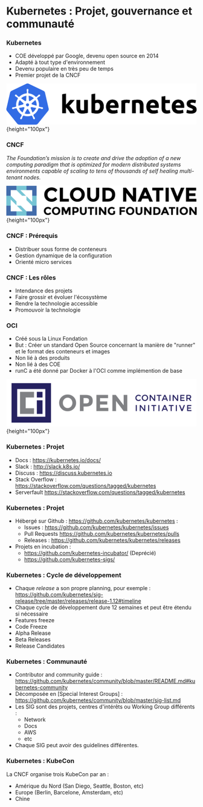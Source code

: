 # Kubernetes : Projet, gouvernance et communauté


### Kubernetes

- COE développé par Google, devenu open source en 2014
- Adapté à tout type d'environnement
- Devenu populaire en très peu de temps
- Premier projet de la CNCF

![](images/kubernetes/kubernetes.png){height="100px"}


### CNCF

*The Foundation’s mission is to create and drive the adoption of a new computing paradigm that is optimized for modern distributed systems environments capable of scaling to tens of thousands of self healing multi-tenant nodes.*

![](images/kubernetes/cncf.png){height="100px"}


### CNCF : Prérequis

- Distribuer sous forme de conteneurs
- Gestion dynamique de la configuration
- Orienté micro services

### CNCF : Les rôles


- Intendance des projets
- Faire grossir et évoluer l'écosystème
- Rendre la technologie accessible
- Promouvoir la technologie

### OCI

- Créé sous la Linux Fondation
- But : Créer un standard Open Source concernant la manière de "runner" et le format des conteneurs et images
- Non lié à des produits
- Non lié à des COE
- runC a été donné par Docker à l'OCI comme implémention de base

![](images/docker/oci.png){height="100px"}

### Kubernetes : Projet

- Docs : <https://kubernetes.io/docs/>
- Slack : <http://slack.k8s.io/>
- Discuss : <https://discuss.kubernetes.io>
- Stack Overflow : <https://stackoverflow.com/questions/tagged/kubernetes>
- Serverfault <https://stackoverflow.com/questions/tagged/kubernetes>

### Kubernetes : Projet

- Hébergé sur Github : <https://github.com/kubernetes/kubernetes> :
    - Issues : <https://github.com/kubernetes/kubernetes/issues>
    - Pull Requests <https://github.com/kubernetes/kubernetes/pulls>
    - Releases : <https://github.com/kubernetes/kubernetes/releases>
- Projets en incubation :
    - <https://github.com/kubernetes-incubator/> (Deprécié)
    - <https://github.com/kubernetes-sigs/>

### Kubernetes : Cycle de développement

- Chaque _release_ a son propre planning, pour exemple : <https://github.com/kubernetes/sig-release/tree/master/releases/release-1.12#timeline>
- Chaque cycle de développement dure 12 semaines et peut être étendu si nécessaire
- Features freeze
- Code Freeze
- Alpha Release
- Beta Releases
- Release Candidates

### Kubernetes : Communauté

- Contributor and community guide : <https://github.com/kubernetes/community/blob/master/README.md#kubernetes-community>
- Décomposée en [Special Interest Groups] : <https://github.com/kubernetes/community/blob/master/sig-list.md>
- Les SIG sont des projets, centres d'intérêts ou Working Group différents :
    - Network
    - Docs
    - AWS
    - etc
- Chaque SIG peut avoir des guidelines différentes.

### Kubernetes : KubeCon

La CNCF organise trois KubeCon par an :

- Amérique du Nord (San Diego, Seattle, Boston, etc)
- Europe (Berlin, Barcelone, Amsterdam, etc)
- Chine


